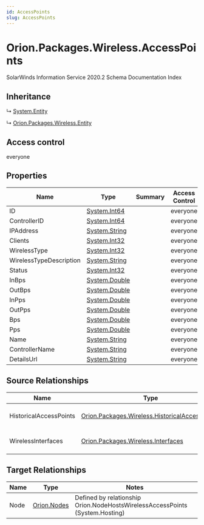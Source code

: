```yaml
---
id: AccessPoints
slug: AccessPoints
---
```


# Orion.Packages.Wireless.AccessPoints

SolarWinds Information Service 2020.2 Schema Documentation Index

## Inheritance

↳ [System.Entity](./../System/Entity)

↳ [Orion.Packages.Wireless.Entity](./../Orion.Packages.Wireless/Entity)

## Access control

everyone

## Properties

| Name | Type | Summary | Access Control |
| ------ | ------ | ------ | ------ |
| ID | [System.Int64](https://docs.microsoft.com/en-us/dotnet/api/system.int64) |  | everyone |
| ControllerID | [System.Int64](https://docs.microsoft.com/en-us/dotnet/api/system.int64) |  | everyone |
| IPAddress | [System.String](https://docs.microsoft.com/en-us/dotnet/api/system.string) |  | everyone |
| Clients | [System.Int32](https://docs.microsoft.com/en-us/dotnet/api/system.int32) |  | everyone |
| WirelessType | [System.Int32](https://docs.microsoft.com/en-us/dotnet/api/system.int32) |  | everyone |
| WirelessTypeDescription | [System.String](https://docs.microsoft.com/en-us/dotnet/api/system.string) |  | everyone |
| Status | [System.Int32](https://docs.microsoft.com/en-us/dotnet/api/system.int32) |  | everyone |
| InBps | [System.Double](https://docs.microsoft.com/en-us/dotnet/api/system.double) |  | everyone |
| OutBps | [System.Double](https://docs.microsoft.com/en-us/dotnet/api/system.double) |  | everyone |
| InPps | [System.Double](https://docs.microsoft.com/en-us/dotnet/api/system.double) |  | everyone |
| OutPps | [System.Double](https://docs.microsoft.com/en-us/dotnet/api/system.double) |  | everyone |
| Bps | [System.Double](https://docs.microsoft.com/en-us/dotnet/api/system.double) |  | everyone |
| Pps | [System.Double](https://docs.microsoft.com/en-us/dotnet/api/system.double) |  | everyone |
| Name | [System.String](https://docs.microsoft.com/en-us/dotnet/api/system.string) |  | everyone |
| ControllerName | [System.String](https://docs.microsoft.com/en-us/dotnet/api/system.string) |  | everyone |
| DetailsUrl | [System.String](https://docs.microsoft.com/en-us/dotnet/api/system.string) |  | everyone |

## Source Relationships

| Name | Type | Notes |
| ------ | ------ | ------ |
| HistoricalAccessPoints | [Orion.Packages.Wireless.HistoricalAccessPoints](./../Orion.Packages.Wireless/HistoricalAccessPoints) | Defined by relationship Orion.AccessPointHostsHistoricalWirelessAccessPoints (System.Hosting) |
| WirelessInterfaces | [Orion.Packages.Wireless.Interfaces](./../Orion.Packages.Wireless/Interfaces) | Defined by relationship Orion.AccessPointHostsWirelessInterfaces (System.Hosting) |

## Target Relationships

| Name | Type | Notes |
| ------ | ------ | ------ |
| Node | [Orion.Nodes](./../Orion/Nodes) | Defined by relationship Orion.NodeHostsWirelessAccessPoints (System.Hosting) |

